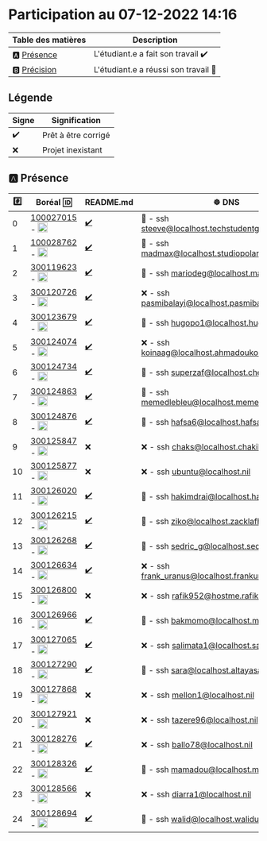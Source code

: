 # Participation au 07-12-2022 14:16

| Table des matières            | Description                                             |
|-------------------------------|---------------------------------------------------------|
| :a: [Présence](#a-présence)   | L'étudiant.e a fait son travail    :heavy_check_mark:   |
| :b: [Précision](#b-précision) | L'étudiant.e a réussi son travail  :tada:               |

## Légende

| Signe              | Signification                 |
|--------------------|-------------------------------|
| :heavy_check_mark: | Prêt à être corrigé           |
| :x:                | Projet inexistant             |

## :a: Présence

|:hash:| Boréal :id:                | README.md   | :wheel_of_dharma: DNS |
|------|----------------------------|-------------|------------------------|
| 0 | [100027015](../100027015) - <image src='https://avatars0.githubusercontent.com/u/97314874?s=460&v=4' width=20 height=20></image> | [:heavy_check_mark:](../100027015/README.md) | :tada: - ssh steeve@localhost.techstudentguide.software |
| 1 | [100028762](../100028762) - <image src='https://avatars0.githubusercontent.com/u/96226008?s=460&v=4' width=20 height=20></image> | [:heavy_check_mark:](../100028762/README.md) | :tada: - ssh madmax@localhost.studiopolaris.games |
| 2 | [300119623](../300119623) - <image src='https://avatars0.githubusercontent.com/u/97314467?s=460&v=4' width=20 height=20></image> | [:heavy_check_mark:](../300119623/README.md) | :tada: - ssh mariodeg@localhost.mariode.tech |
| 3 | [300120726](../300120726) - <image src='https://avatars0.githubusercontent.com/u/105461057?s=460&v=4' width=20 height=20></image> | [:heavy_check_mark:](../300120726/README.md) | :x: - ssh pasmibalayi@localhost.pasmibalayi.tech |
| 4 | [300123679](../300123679) - <image src='https://avatars0.githubusercontent.com/u/105458655?s=460&v=4' width=20 height=20></image> | [:heavy_check_mark:](../300123679/README.md) | :tada: - ssh hugopo1@localhost.hugopo1.tech |
| 5 | [300124074](../300124074) - <image src='https://avatars0.githubusercontent.com/u/97147101?s=460&v=4' width=20 height=20></image> | [:heavy_check_mark:](../300124074/README.md) | :x: - ssh koinaag@localhost.ahmadoukoina.tech |
| 6 | [300124734](../300124734) - <image src='https://avatars0.githubusercontent.com/u/94937145?s=460&v=4' width=20 height=20></image> | [:heavy_check_mark:](../300124734/README.md) | :tada: - ssh superzaf@localhost.cherkaoui.tech |
| 7 | [300124863](../300124863) - <image src='https://avatars0.githubusercontent.com/u/97644305?s=460&v=4' width=20 height=20></image> | [:heavy_check_mark:](../300124863/README.md) | :tada: - ssh memedlebleu@localhost.memedlebleu.studio |
| 8 | [300124876](../300124876) - <image src='https://avatars0.githubusercontent.com/u/98238582?s=460&v=4' width=20 height=20></image> | [:heavy_check_mark:](../300124876/README.md) | :tada: - ssh hafsa6@localhost.hafsa.tech |
| 9 | [300125847](../300125847) - <image src='https://avatars0.githubusercontent.com/u/97644650?s=460&v=4' width=20 height=20></image> | :x: | :x: - ssh chaks@localhost.chakib.live |
| 10 | [300125877](../300125877) - <image src='https://avatars0.githubusercontent.com/u/115741457?s=460&v=4' width=20 height=20></image> | :x: | :x: - ssh ubuntu@localhost.nil |
| 11 | [300126020](../300126020) - <image src='https://avatars0.githubusercontent.com/u/97989532?s=460&v=4' width=20 height=20></image> | [:heavy_check_mark:](../300126020/README.md) | :tada: - ssh hakimdrai@localhost.hakimdrai.tech |
| 12 | [300126215](../300126215) - <image src='https://avatars0.githubusercontent.com/u/97623907?s=460&v=4' width=20 height=20></image> | [:heavy_check_mark:](../300126215/README.md) | :tada: - ssh ziko@localhost.zacklafhel.live |
| 13 | [300126268](../300126268) - <image src='https://avatars0.githubusercontent.com/u/97314948?s=460&v=4' width=20 height=20></image> | [:heavy_check_mark:](../300126268/README.md) | :tada: - ssh sedric_g@localhost.sedricgo.live |
| 14 | [300126634](../300126634) - <image src='https://avatars0.githubusercontent.com/u/97324827?s=460&v=4' width=20 height=20></image> | [:heavy_check_mark:](../300126634/README.md) | :x: - ssh frank_uranus@localhost.frankuranus.tech |
| 15 | [300126800](../300126800) - <image src='https://avatars0.githubusercontent.com/u/105135304?s=460&v=4' width=20 height=20></image> | :x: | :x: - ssh rafik952@hostme.rafik952.live |
| 16 | [300126966](../300126966) - <image src='https://avatars0.githubusercontent.com/u/94937166?s=460&v=4' width=20 height=20></image> | [:heavy_check_mark:](../300126966/README.md) | :tada: - ssh bakmomo@localhost.mbtechno.tech |
| 17 | [300127065](../300127065) - <image src='https://avatars0.githubusercontent.com/u/97314712?s=460&v=4' width=20 height=20></image> | [:heavy_check_mark:](../300127065/README.md) | :x: - ssh salimata1@localhost.salimatap.live |
| 18 | [300127290](../300127290) - <image src='https://avatars0.githubusercontent.com/u/105463700?s=460&v=4' width=20 height=20></image> | [:heavy_check_mark:](../300127290/README.md) | :tada: - ssh sara@localhost.altayasara.tech |
| 19 | [300127868](../300127868) - <image src='https://avatars0.githubusercontent.com/u/113466237?s=460&v=4' width=20 height=20></image> | :x: | :x: - ssh mellon1@localhost.nil |
| 20 | [300127921](../300127921) - <image src='https://avatars0.githubusercontent.com/u/106841177?s=460&v=4' width=20 height=20></image> | :x: | :x: - ssh tazere96@localhost.nil |
| 21 | [300128276](../300128276) - <image src='https://avatars0.githubusercontent.com/u/113144317?s=460&v=4' width=20 height=20></image> | [:heavy_check_mark:](../300128276/README.md) | :x: - ssh ballo78@localhost.nil |
| 22 | [300128326](../300128326) - <image src='https://avatars0.githubusercontent.com/u/105472970?s=460&v=4' width=20 height=20></image> | [:heavy_check_mark:](../300128326/README.md) | :tada: - ssh mamadou@localhost.mamadou.tech |
| 23 | [300128566](../300128566) - <image src='https://avatars0.githubusercontent.com/u/101542761?s=460&v=4' width=20 height=20></image> | :x: | :x: - ssh diarra1@localhost.nil |
| 24 | [300128694](../300128694) - <image src='https://avatars0.githubusercontent.com/u/105947276?s=460&v=4' width=20 height=20></image> | [:heavy_check_mark:](../300128694/README.md) | :tada: - ssh walid@localhost.walidue.tech |

